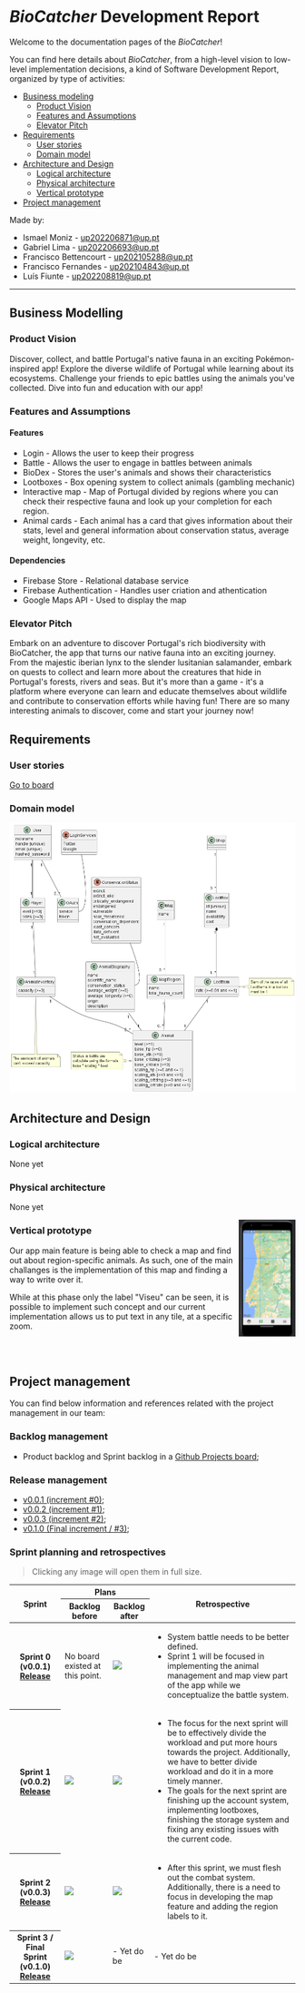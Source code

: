<!-- Template file for README.md for LEIC-ES-2023-24 -->

# _BioCatcher_ Development Report

Welcome to the documentation pages of the _BioCatcher_!

You can find here details about _BioCatcher_, from a high-level vision to low-level implementation decisions, a kind of Software Development Report, organized by type of activities: 

* [Business modeling](#Business-Modelling) 
  * [Product Vision](#Product-Vision)
  * [Features and Assumptions](#Features-and-Assumptions)
  * [Elevator Pitch](#Elevator-pitch)
* [Requirements](#Requirements)
  * [User stories](#User-stories)
  * [Domain model](#Domain-model)
* [Architecture and Design](#Architecture-And-Design)
  * [Logical architecture](#Logical-Architecture)
  * [Physical architecture](#Physical-Architecture)
  * [Vertical prototype](#Vertical-Prototype)
* [Project management](#Project-Management)

Made by:

 - Ismael Moniz - up202206871@up.pt
 - Gabriel Lima - up202206693@up.pt
 - Francisco Bettencourt - up202105288@up.pt
 - Francisco Fernandes - up202104843@up.pt
 - Luís Fiunte - up202208819@up.pt



---
## Business Modelling

### Product Vision

Discover, collect, and battle Portugal's native fauna in an exciting Pokémon-inspired app! Explore the diverse wildlife of Portugal while learning about its ecosystems. Challenge your friends to epic battles using the animals you've collected. Dive into fun and education with our app!

### Features and Assumptions

#### Features

- Login - Allows the user to keep their progress
- Battle - Allows the user to engage in battles between animals
- BioDex - Stores the user's animals and shows their characteristics
- Lootboxes - Box opening system to collect animals (gambling mechanic)
- Interactive map - Map of Portugal divided by regions where you can check their respective fauna and look up your completion for each region.
- Animal cards - Each animal has a card that gives information about their stats, level and general information about conservation status, average weight, longevity, etc.

#### Dependencies

- Firebase Store - Relational database service
- Firebase Authentication - Handles user criation and athentication
- Google Maps API - Used to display the map


### Elevator Pitch
Embark on an adventure to discover Portugal's rich biodiversity with BioCatcher, the app that turns our native fauna into an exciting journey. From the majestic iberian lynx to the slender lusitanian salamander, embark on quests to collect  and learn more about the creatures that hide in Portugal's forests, rivers and seas. But it's more than a game - it's a platform where everyone can learn and educate themselves about wildlife and contribute to conservation efforts while having fun! There are so many interesting animals to discover, come and start your journey now!


## Requirements

### User stories

[Go to board](https://github.com/orgs/FEUP-LEIC-ES-2023-24/projects/4/)

### Domain model

 <p align="center" justify="center">
  <img src="./docs/DomainModel.png"/>
</p>


## Architecture and Design

### Logical architecture

None yet

### Physical architecture

None yet

<p align="center" justify="center">
  <img src="./docs/vertical_proto.png" align="right" width="100px"/>
</p>

### Vertical prototype

Our app main feature is being able to check a map and find out about region-specific animals.
As such, one of the main challanges is the implementation of this map and finding a way to write over it.

While at this phase only the label "Viseu" can be seen, it is possible to implement such concept and our current implementation allows us to put text in any tile, at a specific zoom.

<br>
<br>

## Project management
You can find below information and references related with the project management in our team: 

### Backlog management
- Product backlog and Sprint backlog in a [Github Projects board](https://github.com/orgs/FEUP-LEIC-ES-2023-24/projects/64);
### Release management
- [v0.0.1 (increment #0)](https://github.com/FEUP-LEIC-ES-2023-24/2LEIC05T4/releases/tag/v0.0.1);
- [v0.0.2 (increment #1)](https://github.com/FEUP-LEIC-ES-2023-24/2LEIC05T4/releases/tag/v0.0.2);
- [v0.0.3 (increment #2)](https://github.com/FEUP-LEIC-ES-2023-24/2LEIC05T4/releases/tag/v0.0.3);
- [v0.1.0 (Final increment / #3)](https://github.com/FEUP-LEIC-ES-2023-24/2LEIC05T4/releases/tag/v0.1.0);

### Sprint planning and retrospectives
> Clicking any image will open them in full size.
<table>
 <thead>
  <tr>
   <th rowspan=2>Sprint</th>
   <th colspan=2>Plans</th>
   <th rowspan=2>Retrospective</th>
  </tr>
  <tr>
   <th>Backlog before</th>
   <th>Backlog after</th>
  </tr>
 </thead>
 <tbody>
  <tr>
   <th>
    Sprint 0 (v0.0.1)
    <br>
    <a href="https://github.com/FEUP-LEIC-ES-2023-24/2LEIC05T4/releases/tag/v0.0.1">Release</a>
   </th>
   <td>No board existed at this point.</td>
   <td>
    <img src="https://github.com/FEUP-LEIC-ES-2023-24/2LEIC05T4/assets/44784408/1f92abe5-eada-4a15-a945-b969f4e0eaf7">
   </td>
   <td>
    <ul>
     <li>System battle needs to be better defined.</li>
     <li>Sprint 1 will be focused in implementing the animal management and map view part of the app while we conceptualize the battle system.</li>
    </ul>
   </td>
  </tr>
  <tr>
   <th>
    Sprint 1 (v0.0.2)
    <br>
    <a href="https://github.com/FEUP-LEIC-ES-2023-24/2LEIC05T4/releases/tag/v0.0.2">Release</a>
   </th>
   <td>
    <img src="https://github.com/FEUP-LEIC-ES-2023-24/2LEIC05T4/assets/44784408/dca4f5ea-cd36-494f-bfd0-3fbdb54af8f1">
   </td>
   <td><img src="https://github.com/FEUP-LEIC-ES-2023-24/2LEIC05T4/assets/44784408/4460539c-954e-4339-9863-c02c4618ffb2">
   </td>
   <td>
    <ul>
     <li>
      The focus for the next sprint will be to effectively divide the workload and put more hours towards the project.
      Additionally, we have to better divide workload and do it in a more timely manner.
     </li>
     <li>The goals for the next sprint are finishing up the account system, implementing lootboxes, finishing the storage system and fixing any existing issues with the current code.</li>
    </ul>
   </td>
  </tr>
  <tr>
   <th>
    Sprint 2 (v0.0.3)
    <br>
    <a href="https://github.com/FEUP-LEIC-ES-2023-24/2LEIC05T4/releases/tag/v0.0.3">Release</a>
   </th>
   <td>
    <img src="https://github.com/FEUP-LEIC-ES-2023-24/2LEIC05T4/assets/44784408/913bf19d-8c59-4868-a629-61fd255d42d3">
   </td>
   <td>
    <img src="https://github.com/FEUP-LEIC-ES-2023-24/2LEIC05T4/assets/44784408/8a3be9df-d287-4092-b733-21b72bc05dc6">
   </td>
   <td>
    <ul>
     <li>After this sprint, we must flesh out the combat system. Additionally, there is a need to focus in developing the map feature and adding the region labels to it.</li>
    </ul>
   </td>
  </tr>
  <tr>
   <th>
    Sprint 3 / Final Sprint (v0.1.0)
    <a href="https://github.com/FEUP-LEIC-ES-2023-24/2LEIC05T4/releases/tag/v0.1.0">Release</a>
   </th>
   <td>
    <img src="https://github.com/FEUP-LEIC-ES-2023-24/2LEIC05T4/assets/44784408/20ab85ff-f2dc-438c-92d9-f1067fafc3ba">
   </td>
   <td>
    - Yet do be
   </td>
   <td>
    - Yet do be
   </td>
  </tr>
 </tbody>
</table>
